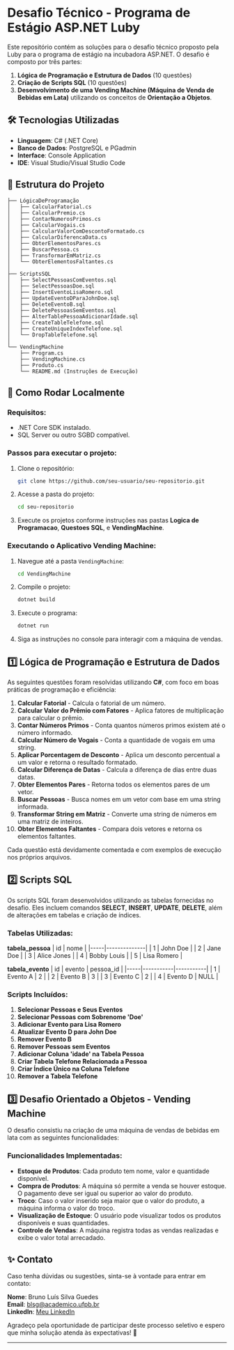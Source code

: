 # Desafio Técnico - Programa de Estágio ASP.NET Luby

Este repositório contém as soluções para o desafio técnico proposto pela Luby para o programa de estágio na incubadora ASP.NET. O desafio é composto por três partes:

1. **Lógica de Programação e Estrutura de Dados** (10 questões)
2. **Criação de Scripts SQL** (10 questões)
3. **Desenvolvimento de uma Vending Machine (Máquina de Venda de Bebidas em Lata)** utilizando os conceitos de **Orientação a Objetos**.

## 🛠️ Tecnologias Utilizadas
- **Linguagem**: C# (.NET Core)
- **Banco de Dados**: PostgreSQL e PGadmin 
- **Interface**: Console Application
- **IDE**: Visual Studio/Visual Studio Code

## 📁 Estrutura do Projeto

```
├── LógicaDeProgramação
│   ├── CalcularFatorial.cs
│   ├── CalcularPremio.cs
│   ├── ContarNumerosPrimos.cs
│   ├── CalcularVogais.cs
│   ├── CalcularValorComDescontoFormatado.cs
│   ├── CalcularDiferencaData.cs
│   ├── ObterElementosPares.cs
│   ├── BuscarPessoa.cs
│   ├── TransformarEmMatriz.cs
│   └── ObterElementosFaltantes.cs
│
├── ScriptsSQL
│   ├── SelectPessoasComEventos.sql
│   ├── SelectPessoasDoe.sql
│   ├── InsertEventoLisaRomero.sql
│   ├── UpdateEventoDParaJohnDoe.sql
│   ├── DeleteEventoB.sql
│   ├── DeletePessoasSemEventos.sql
│   ├── AlterTablePessoaAdicionarIdade.sql
│   ├── CreateTableTelefone.sql
│   ├── CreateUniqueIndexTelefone.sql
│   └── DropTableTelefone.sql
│
└── VendingMachine
    ├── Program.cs
    ├── VendingMachine.cs
    ├── Produto.cs
    └── README.md (Instruções de Execução)
```

## 🚀 Como Rodar Localmente

### Requisitos:
- .NET Core SDK instalado.
- SQL Server ou outro SGBD compatível.

### Passos para executar o projeto:
1. Clone o repositório:
   ```bash
   git clone https://github.com/seu-usuario/seu-repositorio.git
   ```
2. Acesse a pasta do projeto:
   ```bash
   cd seu-repositorio
   ```
3. Execute os projetos conforme instruções nas pastas **Logica de Programacao**, **Questoes SQL**, e **VendingMachine**.

### Executando o Aplicativo Vending Machine:
1. Navegue até a pasta `VendingMachine`:
   ```bash
   cd VendingMachine
   ```
2. Compile o projeto:
   ```bash
   dotnet build
   ```
3. Execute o programa:
   ```bash
   dotnet run
   ```
4. Siga as instruções no console para interagir com a máquina de vendas.

## 1️⃣ Lógica de Programação e Estrutura de Dados

As seguintes questões foram resolvidas utilizando **C#**, com foco em boas práticas de programação e eficiência:

1. **Calcular Fatorial** - Calcula o fatorial de um número.
2. **Calcular Valor do Prêmio com Fatores** - Aplica fatores de multiplicação para calcular o prêmio.
3. **Contar Números Primos** - Conta quantos números primos existem até o número informado.
4. **Calcular Número de Vogais** - Conta a quantidade de vogais em uma string.
5. **Aplicar Porcentagem de Desconto** - Aplica um desconto percentual a um valor e retorna o resultado formatado.
6. **Calcular Diferença de Datas** - Calcula a diferença de dias entre duas datas.
7. **Obter Elementos Pares** - Retorna todos os elementos pares de um vetor.
8. **Buscar Pessoas** - Busca nomes em um vetor com base em uma string informada.
9. **Transformar String em Matriz** - Converte uma string de números em uma matriz de inteiros.
10. **Obter Elementos Faltantes** - Compara dois vetores e retorna os elementos faltantes.

Cada questão está devidamente comentada e com exemplos de execução nos próprios arquivos.

## 2️⃣ Scripts SQL

Os scripts SQL foram desenvolvidos utilizando as tabelas fornecidas no desafio. Eles incluem comandos **SELECT**, **INSERT**, **UPDATE**, **DELETE**, além de alterações em tabelas e criação de índices.

### Tabelas Utilizadas:

**tabela_pessoa**
| id  | nome         |
|-----|--------------|
| 1   | John Doe     |
| 2   | Jane Doe     |
| 3   | Alice Jones  |
| 4   | Bobby Louis  |
| 5   | Lisa Romero  |

**tabela_evento**
| id  | evento    | pessoa_id |
|-----|-----------|-----------|
| 1   | Evento A  | 2         |
| 2   | Evento B  | 3         |
| 3   | Evento C  | 2         |
| 4   | Evento D  | NULL      |

### Scripts Incluídos:
1. **Selecionar Pessoas e Seus Eventos**
2. **Selecionar Pessoas com Sobrenome 'Doe'**
3. **Adicionar Evento para Lisa Romero**
4. **Atualizar Evento D para John Doe**
5. **Remover Evento B**
6. **Remover Pessoas sem Eventos**
7. **Adicionar Coluna 'idade' na Tabela Pessoa**
8. **Criar Tabela Telefone Relacionada a Pessoa**
9. **Criar Índice Único na Coluna Telefone**
10. **Remover a Tabela Telefone**

## 3️⃣ Desafio Orientado a Objetos - Vending Machine

O desafio consistiu na criação de uma máquina de vendas de bebidas em lata com as seguintes funcionalidades:

### Funcionalidades Implementadas:
- **Estoque de Produtos**: Cada produto tem nome, valor e quantidade disponível.
- **Compra de Produtos**: A máquina só permite a venda se houver estoque. O pagamento deve ser igual ou superior ao valor do produto.
- **Troco**: Caso o valor inserido seja maior que o valor do produto, a máquina informa o valor do troco.
- **Visualização de Estoque**: O usuário pode visualizar todos os produtos disponíveis e suas quantidades.
- **Controle de Vendas**: A máquina registra todas as vendas realizadas e exibe o valor total arrecadado.

## ✨ Contato

Caso tenha dúvidas ou sugestões, sinta-se à vontade para entrar em contato:

**Nome**: Bruno Luís Silva Guedes   
**Email**: blsg@academico.ufpb.br  
**LinkedIn**: [Meu LinkedIn](https://www.linkedin.com/in/bruno-luis-8a730b220/)

Agradeço pela oportunidade de participar deste processo seletivo e espero que minha solução atenda às expectativas! 🚀

---
